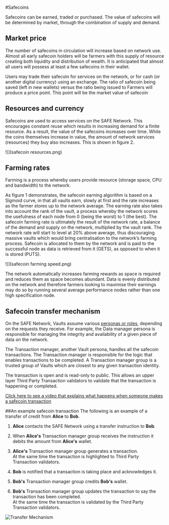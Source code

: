 #Safecoins

Safecoins can be earned, traded or purchased. The value of safecoins will be determined by market, through the combination of supply and demand. 

## Market price
The number of safecoins in circulation will increase based on network use. Almost all early safecoin holders will be farmers with this supply of resource creating both liquidity
and distribution of wealth. It is anticipated that almost all users will possess at least a few safecoins in their wallet. 

Users may trade their safecoin for services on the network, or for cash (or another digital currency) using an exchange.
The ratio of safecoin being saved (left in new wallets) versus the ratio being issued to Farmers will produce a price point. This point will be the market value of safecoin

## Resources and currency

Safecoins are used to access services on the SAFE Network. This encourages constant reuse which results in increasing demand for a finite resource. As a result, the value of the safecoins increases over time. While the coins themselves increase in value, the amount of network services (resources) they buy also increases. This is shown in figure 2.

![](safecoin resources.png)

## Farming rates 

Farming is a process whereby users provide resource
(storage space, CPU and bandwidth) to the network.

As figure 1 demonstrates, the safecoin earning algorithm is based on a Sigmoid curve,
in that all vaults earn, slowly at first and the rate
increases as the farmer stores up to the network
average. The earning rate also takes into account
the rank of the vault, a process whereby the network
scores the usefulness of each node from 0
(being the worst) to 1 (the best). The safecoin
farming rate is ultimately the result of the network
rate, a balance of the demand and supply
on the network, multiplied by the vault rank.
The network rate will start to level at 20% above
average, thus discouraging massive vaults which
would bring centralisation to the network’s farming
process. Safecoin is allocated to them by the
network and is paid to the successful node as
data is retrieved from it (GETS), as opposed to
when it is stored (PUTS).

![](safecoin farming speed.png)

The network automatically increases farming
rewards as space is required and reduces them
as space becomes abundant. Data is evenly distributed on the network and therefore farmers
looking to maximise their earnings may do so
by running several average performance nodes
rather than one high specification node.

## Safecoin transfer mechanism
On the SAFE Network, Vaults assume various [personas or roles](http://maidsafe.net/SystemDocs/what_it_is/vaults.html), depending on the requests they receive.  For example, the Data manager persona is responsible for managing the integrity and availability of a given piece of data on the network.

The Transaction manager, another Vault persona, handles all the safecoin transactions. The Transaction manager is responsible for the logic that enables transactions to be completed. A Transaction manager group is a trusted group of Vaults which are closest to any given transaction identity.

The transaction is open and is read-only to public. This allows an upper layer Third Party Transaction validators to validate that the transaction is happening or completed.

[Click here to see a video that explains what happens when someone makes a safecoin transaction](https://www.youtube.com/watch?v=Bs95jLq_cy0)

##An example safecoin transaction
The following is an example of a transfer of credit from **Alice** to **Bob**.

1.	**Alice** contacts the SAFE Network using a transfer instruction to **Bob**.

2.	When **Alice's** Transaction manager group receives the instruction it debits the amount from **Alice's** wallet.

3. **Alice's** Transaction manager group generates a transaction.<br/>
At the same time the transaction is highlighted to Third Party Transaction validators.

4.	**Bob** is notified that a transaction is taking place and acknowledges it.

5.	**Bob's** Transaction manager group credits **Bob's** wallet.

6.	**Bob's** Transaction manager group updates the transaction to say the transaction has been completed.<br/>
At the same time the transaction is validated by the Third Party Transaction validators.


![Transfer Mechanism](https://raw.githubusercontent.com/maidsafe/Whitepapers/master/resources/transfer_mechanism_diagram.png)

